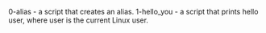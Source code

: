 0-alias - a script that creates an alias.
1-hello_you - a script that prints hello user, where user is the current Linux user.
